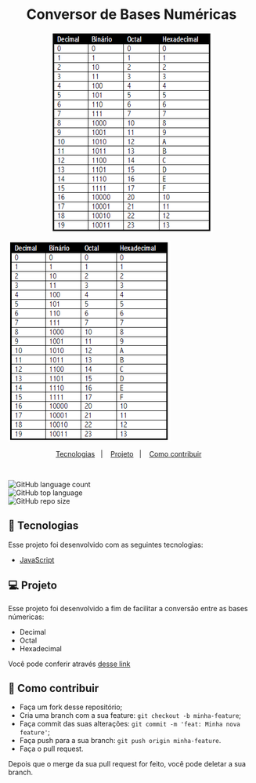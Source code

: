 <h1 align="center">
    Conversor de Bases Numéricas
</h1>

<p align="center">
 <img src="https://github.com/DanielBGC/Conversor-de-bases/blob/master/conversor.png">
</p>
  
![Tabela de conversão de bases numéricas](https://github.com/DanielBGC/Conversor-de-bases/blob/master/conversor.png)
    
<p align="center">
  <a href="#-tecnologias">Tecnologias</a>&nbsp;&nbsp;&nbsp;|&nbsp;&nbsp;&nbsp;
  <a href="#-projeto">Projeto</a>&nbsp;&nbsp;&nbsp;|&nbsp;&nbsp;&nbsp;
  <a href="#-como-contribuir">Como contribuir</a>&nbsp;&nbsp;&nbsp;
</p>

<br>

![GitHub language count](https://img.shields.io/github/languages/count/danielbgc/Conversor-de-bases)
<br>
![GitHub top language](https://img.shields.io/github/languages/top/danielbgc/Conversor-de-bases)
<br>
![GitHub repo size](https://img.shields.io/github/repo-size/danielbgc/Conversor-de-bases)
<br>

## 🚀 Tecnologias

Esse projeto foi desenvolvido com as seguintes tecnologias:

- [JavaScript](https://www.w3schools.com/js/default.asp)

## 💻 Projeto

Esse projeto foi desenvolvido a fim de facilitar a conversão entre as bases númericas:
- Decimal
- Octal
- Hexadecimal

Você pode conferir através <a href="https://danielbgc.github.io/Conversor-de-bases/" target="_blank"> desse link </a> 

## 🤔 Como contribuir

- Faça um fork desse repositório;
- Cria uma branch com a sua feature: `git checkout -b minha-feature`;
- Faça commit das suas alterações: `git commit -m 'feat: Minha nova feature'`;
- Faça push para a sua branch: `git push origin minha-feature`.
- Faça o pull request.

Depois que o merge da sua pull request for feito, você pode deletar a sua branch.
